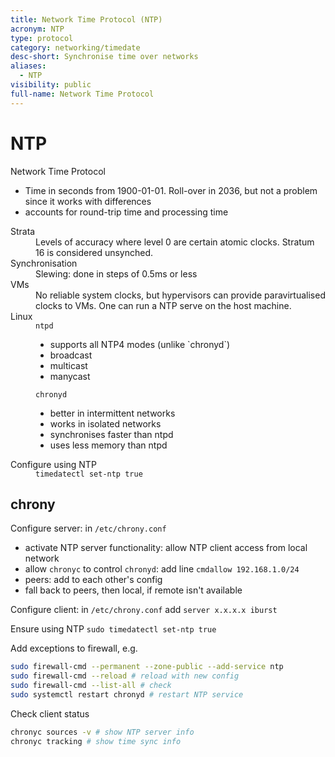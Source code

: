 ```yaml
---
title: Network Time Protocol (NTP)
acronym: NTP
type: protocol
category: networking/timedate
desc-short: Synchronise time over networks
aliases:
  - NTP
visibility: public
full-name: Network Time Protocol
---
```


# NTP

<dl>
<dt>Network Time Protocol</dt>
<ul>
<li>Time in seconds from 1900-01-01. Roll-over in 2036, but not a problem since it works with differences</li>
<li>accounts for round-trip time and processing time</li>
</ul>
<dt>Strata</dt>
<dd>Levels of accuracy where level 0 are certain atomic clocks. Stratum 16 is considered unsynched.</dd>
<dt>Synchronisation</dt>
<dd>
Slewing: done in steps of 0.5ms or less
</dd>
<dt>VMs</dt>
<dd>No reliable system clocks, but hypervisors can provide paravirtualised clocks to VMs. One can run a NTP serve on the host machine.</dd>
<dt>Linux</dt>
<dd>
<code>ntpd</code>
<ul>
<li>supports all NTP4 modes (unlike `chronyd`)</li>
<li>broadcast</li>
<li>multicast</li>
<li>manycast</li>
</ul>
<code>chronyd</code>
<ul>
<li>better in intermittent networks</li>
<li>works in isolated networks</li>
<li>synchronises faster than ntpd</li>
<li>uses less memory than ntpd</li>
</ul>
<dt>Configure using NTP</dt>
<dd><code>timedatectl set-ntp true</code></dd>
</dl>

## chrony

Configure server: in `/etc/chrony.conf`

- activate NTP server functionality: allow NTP client access from local network
- allow `chronyc` to control `chronyd`: add line `cmdallow 192.168.1.0/24`
- peers: add to each other's config
- fall back to peers, then local, if remote isn't available

Configure client: in `/etc/chrony.conf` add
`server x.x.x.x iburst`

Ensure using NTP
`sudo timedatectl set-ntp true`

Add exceptions to firewall, e.g.

```bash
sudo firewall-cmd --permanent --zone-public --add-service ntp
sudo firewall-cmd --reload # reload with new config
sudo firewall-cmd --list-all # check
sudo systemctl restart chronyd # restart NTP service
```

Check client status

```bash
chronyc sources -v # show NTP server info
chronyc tracking # show time sync info
```
